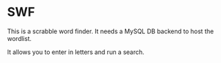 # SWF
This is a scrabble word finder.  It needs a MySQL DB backend to host the wordlist.

It allows you to enter in letters and run a search.

